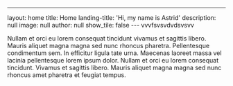 ---
layout: home
title: Home
landing-title: 'Hi, my name is Astrid'
description: null
image: null
author: null
show_tile: false
--- vvvfsvsvdvdsvsvv

Nullam et orci eu lorem consequat tincidunt vivamus et sagittis libero. Mauris aliquet magna magna sed nunc rhoncus pharetra. Pellentesque condimentum sem. In efficitur ligula tate urna. Maecenas laoreet massa vel lacinia pellentesque lorem ipsum dolor. Nullam et orci eu lorem consequat tincidunt. Vivamus et sagittis libero. Mauris aliquet magna magna sed nunc rhoncus amet pharetra et feugiat tempus.
